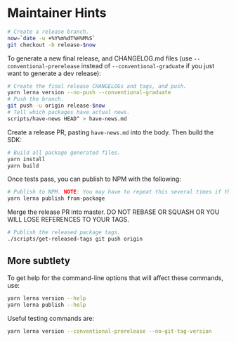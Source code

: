# Maintainer Hints

```sh
# Create a release branch.
now=`date -u +%Y%m%dT%H%M%S`
git checkout -b release-$now
```

To generate a new final release, and CHANGELOG.md files
(use `--conventional-prerelease` instead of `--conventional-graduate` if you just want to generate a dev release):

```sh
# Create the final release CHANGELOGs and tags, and push.
yarn lerna version --no-push --conventional-graduate
# Push the branch.
git push -u origin release-$now
# Tell which packages have actual news.
scripts/have-news HEAD^ > have-news.md
```

Create a release PR, pasting `have-news.md` into the body.  Then build the SDK:

```sh
# Build all package generated files.
yarn install
yarn build
```

Once tests pass, you can publish to NPM with the following:

```sh
# Publish to NPM. NOTE: You may have to repeat this several times if there are failures.
yarn lerna publish from-package
```

Merge the release PR into master.  DO NOT REBASE OR SQUASH OR YOU WILL LOSE
REFERENCES TO YOUR TAGS.

```sh
# Publish the released package tags.
./scripts/get-released-tags git push origin
```

## More subtlety

To get help for the command-line options that will affect these commands, use:

```sh
yarn lerna version --help
yarn lerna publish --help
```

Useful testing commands are:

```sh
yarn lerna version --conventional-prerelease --no-git-tag-version
```
